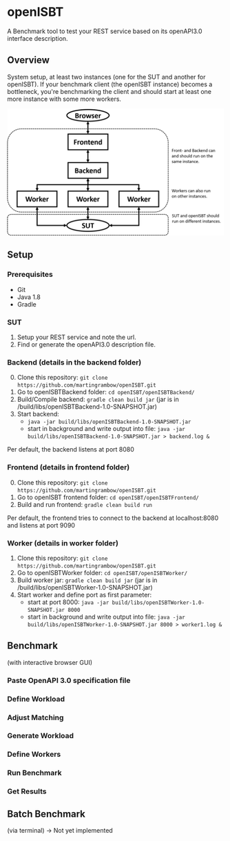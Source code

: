 # openISBT
A Benchmark tool to test your REST service based on its openAPI3.0 interface description.

## Overview
System setup, at least two instances (one for the SUT and another for openISBT). 
If your benchmark client (the openISBT instance) becomes a bottleneck, 
you're benchmarking the client and should start at least one more instance with some more workers.

<img src="doc/overview.png" alt="Overview" width="600"/>

## Setup

### Prerequisites
- Git
- Java 1.8
- Gradle

### SUT
1. Setup your REST service and note the url.
2. Find or generate the openAPI3.0 description file.

### Backend (details in the backend folder)
0. Clone this repository: `git clone https://github.com/martingrambow/openISBT.git`
1. Go to openISBTBackend folder: `cd openISBT/openISBTBackend/`
2. Build/Compile backend: `gradle clean build jar` (jar is in /build/libs/openISBTBackend-1.0-SNAPSHOT.jar)
3. Start backend:
   * `java -jar build/libs/openISBTBackend-1.0-SNAPSHOT.jar` 
   * start in background and write output into file: `java -jar build/libs/openISBTBackend-1.0-SNAPSHOT.jar > backend.log &`

Per default, the backend listens at port 8080

### Frontend (details in frontend folder)
0. Clone this repository: `git clone https://github.com/martingrambow/openISBT.git`
1. Go to openISBT frontend folder: `cd openISBT/openISBTFrontend/` 
2. Build and run frontend: `gradle clean build run`

Per default, the frontend tries to connect to the backend at localhost:8080 and listens at port 9090

### Worker (details in worker folder)
1. Clone this repository: `git clone https://github.com/martingrambow/openISBT.git`
2. Go to openISBTWorker folder: `cd openISBT/openISBTWorker/`
3. Build worker jar: `gradle clean build jar` (jar is in /build/libs/openISBTWorker-1.0-SNAPSHOT.jar)
4. Start worker and define port as first parameter:
   * start at port 8000: `java -jar build/libs/openISBTWorker-1.0-SNAPSHOT.jar 8000` 
   * start in background and write output into file: `java -jar build/libs/openISBTWorker-1.0-SNAPSHOT.jar 8000 > worker1.log &`


## Benchmark 
(with interactive browser GUI)

### Paste OpenAPI 3.0 specification file

### Define Workload

### Adjust Matching

### Generate Workload

### Define Workers

### Run Benchmark

### Get Results

## Batch Benchmark
(via terminal)
-> Not yet implemented
